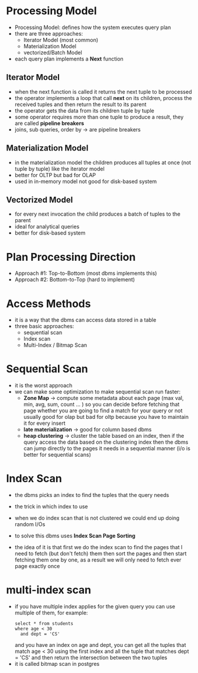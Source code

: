 # Processing Model

* Processing Model: defines how the system executes query plan
* there are three approaches:
    * Iterator Model (most common)
    * Materialization Model
    * vectorized/Batch Model
* each query plan implements a **Next** function

## Iterator Model

* when the next function is called it returns the next tuple to be processed
* the operator implements a loop that call **next** on its children, process the received tuples and then return the result to its parent
* the operator gets the data from its children tuple by tuple
* some operator requires more than one tuple to produce a result, they are called **pipeline breakers**
* joins, sub queries, order by -> are pipeline breakers

## Materialization Model

* in the materialization model the children produces all tuples at once (not tuple by tuple) like the iterator model
* better for OLTP but bad for OLAP  
* used in in-memory model not good for disk-based system

## Vectorized Model 

* for every next invocation the child produces a batch of tuples to the parent
* ideal for analytical queries
* better for disk-based system


# Plan Processing Direction

* Approach #1: Top-to-Bottom (most dbms implements this)
* Approach #2: Bottom-to-Top (hard to implement)

# Access Methods

* it is a way that the dbms can access data stored in a table
* three basic approaches:
    * sequential scan
    * Index scan 
    * Multi-Index / Bitmap Scan

# Sequential Scan

* it is the worst approach
* we can make some optimization to make sequential scan run faster:
    * **Zone Map** -> compute some metadata about each page (max val, min, avg, sum, count ... ) so you can decide 
      before fetching that page whether you are going to find a match for your query or not 
      usually good for olap but bad for oltp because you have to maintain it for every insert
    * **late materialization** -> good for column based dbms
    * **heap clustering** -> cluster the table based on an index, then if the query access the data based on the clustering 
      index then the dbms can jump directly to the pages it needs in a sequential manner (i/o is better for sequential scans)
      
    
# Index Scan

* the dbms picks an index to find the tuples that the query needs
* the trick in which index to use 

* when we do index scan that is not clustered we could end up doing random I/Os
* to solve this dbms uses **Index Scan Page Sorting**
* the idea of it is that first we do the index scan to find the pages that I need to fetch (but don't fetch) them 
  then sort the pages and then start fetching them one by one, as a result we will only need to fetch ever page 
  exactly once


# multi-index scan 
    
* if you have multiple index applies for the given query you can use multiple of them, 
  for example: 
  ```
  select * from students  
  where age < 30
    and dept = 'CS'
  ```
  and you have an index on age and dept, you can get all the tuples that match age < 30 
  using the first index and all the tuple that matches dept = 'CS' 
  and then return the intersection between the two tuples
* it is called bitmap scan in postgres





